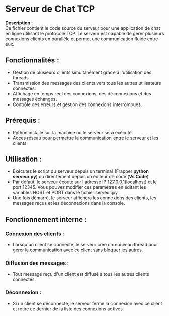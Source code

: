 # Serveur de Chat TCP
<strong>Description :</strong><br>
Ce fichier contient le code source du serveur pour une application de chat en ligne utilisant le protocole TCP. Le serveur est capable de gérer plusieurs connexions clients en parallèle et permet une communication fluide entre eux.

## Fonctionnalités :
- Gestion de plusieurs clients simultanément grâce à l'utilisation des threads.
- Transmission des messages des clients vers tous les autres utilisateurs connectés.
- Affichage en temps réel des connexions, des déconnexions et des messages échangés.
- Contrôle des erreurs et gestion des connexions interrompues.

## Prérequis :
- Python installé sur la machine où le serveur sera exécuté.
- Accès réseau pour permettre la communication entre le serveur et les clients.
## Utilisation :
- Exécutez le script du serveur depuis un terminal (Frapper <strong>python serveur.py</strong>) ou directement depuis un éditeur de code (<strong>Vs Code</strong>).
- Par défaut, le serveur écoute sur l'adresse IP 127.0.0.1(localhost) et le port 12345. Vous pouvez modifier ces paramètres en éditant les variables HOST et PORT dans le fichier serveur.py.
- Une fois démarré, le serveur affichera les connexions des clients, les messages reçus et les déconnexions dans la console.
## Fonctionnement interne :
### Connexion des clients :
- Lorsqu'un client se connecte, le serveur crée un nouveau thread pour gérer la communication avec ce client sans bloquer les autres.

### Diffusion des messages :
- Tout message reçu d'un client est diffusé à tous les autres clients connectés.

### Déconnexion :
- Si un client se déconnecte, le serveur ferme la connexion avec ce client et retire ce dernier de la liste des connexions actives.

